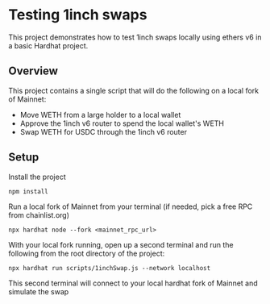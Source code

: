 # Testing 1inch swaps

This project demonstrates how to test 1inch swaps locally using ethers v6 in a basic Hardhat project.

## Overview

This project contains a single script that will do the following on a local fork of Mainnet:
- Move WETH from a large holder to a local wallet
- Approve the 1inch v6 router to spend the local wallet's WETH
- Swap WETH for USDC through the 1inch v6 router

## Setup

Install the project

```shell
npm install
```

Run a local fork of Mainnet from your terminal (if needed, pick a free RPC from chainlist.org)
```shell
npx hardhat node --fork <mainnet_rpc_url>
```
With your local fork running, open up a second terminal and run the following from the root directory of the project:
```shell
npx hardhat run scripts/1inchSwap.js --network localhost
```
This second terminal will connect to your local hardhat fork of Mainnet and simulate the swap
